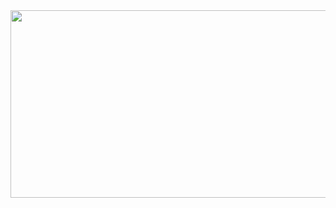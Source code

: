 
<a href="https://github.com/devxb/gitanimals">
<img
  src="https://render.gitanimals.org/farms/Lagom92"
  width="600"
  height="300"
/>
</a>
